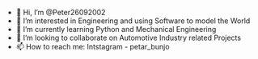 - 👋 Hi, I’m @Peter26092002
- 👀 I’m interested in Engineering and using Software to model the World
- 🌱 I’m currently learning Python and Mechanical Engineering
- 💞️ I’m looking to collaborate on Automotive Industry related Projects 
- 📫 How to reach me: Intstagram - petar_bunjo 

<!---
Peter26092002/Peter26092002 is a ✨ special ✨ repository because its `README.md` (this file) appears on your GitHub profile.
You can click the Preview link to take a look at your changes.
--->
